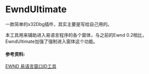 # EwndUltimate

一款简单的x32Dbg插件，其实主要是写给自己用的。

本工具用来辅助进入易语言程序的各个窗体，与之前的Ewnd 0.2相比，EwndUltimate加强了强制进入窗体这个功能。

#### 参考资料:

[EWND 易语言窗口ID工具](https://www.52pojie.cn/thread-396634-1-1.html)

